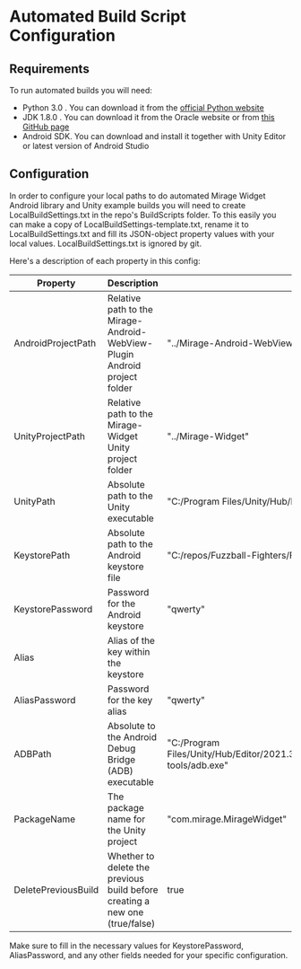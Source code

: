 # Automated Build Script Configuration

## Requirements

To run automated builds you will need:

- Python 3.0 . You can download it from the [official Python website](https://www.python.org/downloads/)
- JDK 1.8.0 . You can download it from the Oracle website or from [this GitHub page](https://gist.github.com/wavezhang/ba8425f24a968ec9b2a8619d7c2d86a6)
- Android SDK. You can download and install it together with Unity Editor or latest version of Android Studio

## Configuration

In order to configure your local paths to do automated Mirage Widget Android library and Unity example builds you will need to create LocalBuildSettings.txt in the repo's BuildScripts folder. To this easily you can make a copy of LocalBuildSettings-template.txt, rename it to LocalBuildSettings.txt and fill its JSON-object property values with your local values. LocalBuildSettings.txt is ignored by git.

Here's a description of each property in this config:

| Property | Description | Example Value | 
| --- | --- | --- |
| AndroidProjectPath | Relative path to the Mirage-Android-WebView-Plugin Android project folder | "../Mirage-Android-WebView-Plugin" |
| UnityProjectPath | Relative path to the Mirage-Widget Unity project folder | "../Mirage-Widget" |
| UnityPath | Absolute path to the Unity executable | "C:/Program Files/Unity/Hub/Editor/2021.3.8f1/Editor/Unity.exe" |
| KeystorePath | Absolute path to the Android keystore file | "C:/repos/Fuzzball-Fighters/FF.keystore" |
| KeystorePassword | Password for the Android keystore | "qwerty" |
| Alias | Alias of the key within the keystore | | "some-alias" |
| AliasPassword | Password for the key alias | "qwerty" |
| ADBPath | Absolute to the Android Debug Bridge (ADB) executable | "C:/Program Files/Unity/Hub/Editor/2021.3.8f1/Editor/Data/PlaybackEngines/AndroidPlayer/SDK/platform-tools/adb.exe" |
| PackageName | The package name for the Unity project | "com.mirage.MirageWidget" |
| DeletePreviousBuild | Whether to delete the previous build before creating a new one (true/false) | true |


Make sure to fill in the necessary values for KeystorePassword, AliasPassword, and any other fields needed for your specific configuration.
